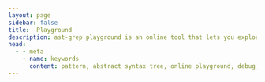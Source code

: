 ```yaml
---
layout: page
sidebar: false
title:  Playground
description: ast-grep playground is an online tool that lets you explore AST, debug custom lint rules, and inspect code rewriting with instant feedback.
head:
  - - meta
    - name: keywords
      content: pattern, abstract syntax tree, online playground, debug, refactor, dart, javascript, python, rust, go, scala, ruby
---
```


<script setup>
import App from './src/App.vue'
</script>

<App/>